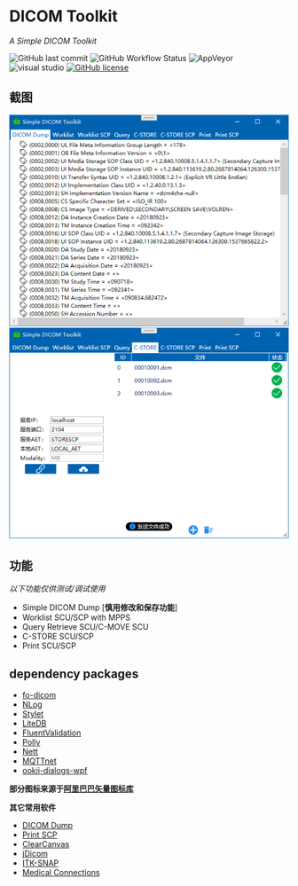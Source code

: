# DICOM Toolkit

*A Simple DICOM Toolkit*

![GitHub last commit](https://img.shields.io/github/last-commit/kira-96/dicom-toolkit?style=flat-square)
![GitHub Workflow Status](https://img.shields.io/github/workflow/status/kira-96/dicom-toolkit/build?logo=github&style=flat-square)
![AppVeyor](https://img.shields.io/appveyor/build/kira-96/dicom-toolkit?label=AppVeyor&logo=appveyor&style=flat-square)
![visual studio](https://img.shields.io/badge/Visual%20Studio-2019-%235c2d91?logo=Visual%20Studio&style=flat-square)
[![GitHub license](https://img.shields.io/github/license/kira-96/dicom-toolkit?color=%23f05b72&style=flat-square)](https://github.com/kira-96/dicom-toolkit/blob/main/LICENSE)

## 截图

![dump](screenshot/Snipaste_2020-08-25_11-05-40.png)
![c-store](screenshot/Snipaste_2020-08-25_11-06-51.png)

## 功能

*以下功能仅供测试/调试使用*

- Simple DICOM Dump [**慎用修改和保存功能**]
- Worklist SCU/SCP with MPPS
- Query Retrieve SCU/C-MOVE SCU
- C-STORE SCU/SCP
- Print SCU/SCP

## dependency packages

- [fo-dicom](https://github.com/fo-dicom/fo-dicom)
- [NLog](https://nlog-project.org/)
- [Stylet](https://github.com/canton7/Stylet)
- [LiteDB](http://www.litedb.org/)
- [FluentValidation](https://fluentvalidation.net/)
- [Polly](http://www.thepollyproject.org/)
- [Nett](https://github.com/paiden/Nett)
- [MQTTnet](https://github.com/chkr1011/MQTTnet)
- [ookii-dialogs-wpf](https://github.com/augustoproiete/ookii-dialogs-wpf)

**部分图标来源于[阿里巴巴矢量图标库](https://www.iconfont.cn/)**

**其它常用软件**

- [DICOM Dump](http://www.makhaon.com/index.php?lng=en&p=products&id=dicomdump)
- [Print SCP](http://www.charruasoft.com/products/printscp/)
- [ClearCanvas](https://www.clearcanvas.ca/)
- [jDicom](http://members.chello.at/petra.kirchdorfer/jdicom/)
- [ITK-SNAP](http://www.itksnap.org/pmwiki/pmwiki.php)
- [Medical Connections](https://www.dicomserver.co.uk/)
